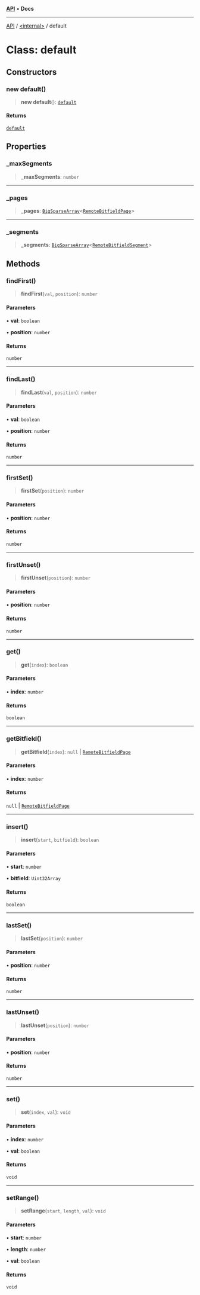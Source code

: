 [**API**](../../README.md) • **Docs**

***

[API](../../README.md) / [\<internal\>](../README.md) / default

# Class: default

## Constructors

### new default()

> **new default**(): [`default`](default.md)

#### Returns

[`default`](default.md)

## Properties

### \_maxSegments

> **\_maxSegments**: `number`

***

### \_pages

> **\_pages**: [`BigSparseArray`](BigSparseArray.md)\<[`RemoteBitfieldPage`](RemoteBitfieldPage.md)\>

***

### \_segments

> **\_segments**: [`BigSparseArray`](BigSparseArray.md)\<[`RemoteBitfieldSegment`](RemoteBitfieldSegment.md)\>

## Methods

### findFirst()

> **findFirst**(`val`, `position`): `number`

#### Parameters

• **val**: `boolean`

• **position**: `number`

#### Returns

`number`

***

### findLast()

> **findLast**(`val`, `position`): `number`

#### Parameters

• **val**: `boolean`

• **position**: `number`

#### Returns

`number`

***

### firstSet()

> **firstSet**(`position`): `number`

#### Parameters

• **position**: `number`

#### Returns

`number`

***

### firstUnset()

> **firstUnset**(`position`): `number`

#### Parameters

• **position**: `number`

#### Returns

`number`

***

### get()

> **get**(`index`): `boolean`

#### Parameters

• **index**: `number`

#### Returns

`boolean`

***

### getBitfield()

> **getBitfield**(`index`): `null` \| [`RemoteBitfieldPage`](RemoteBitfieldPage.md)

#### Parameters

• **index**: `number`

#### Returns

`null` \| [`RemoteBitfieldPage`](RemoteBitfieldPage.md)

***

### insert()

> **insert**(`start`, `bitfield`): `boolean`

#### Parameters

• **start**: `number`

• **bitfield**: `Uint32Array`

#### Returns

`boolean`

***

### lastSet()

> **lastSet**(`position`): `number`

#### Parameters

• **position**: `number`

#### Returns

`number`

***

### lastUnset()

> **lastUnset**(`position`): `number`

#### Parameters

• **position**: `number`

#### Returns

`number`

***

### set()

> **set**(`index`, `val`): `void`

#### Parameters

• **index**: `number`

• **val**: `boolean`

#### Returns

`void`

***

### setRange()

> **setRange**(`start`, `length`, `val`): `void`

#### Parameters

• **start**: `number`

• **length**: `number`

• **val**: `boolean`

#### Returns

`void`
